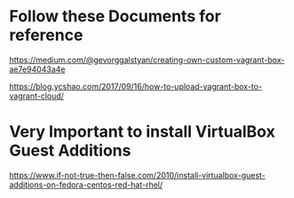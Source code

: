 

# Follow these Documents for reference

https://medium.com/@gevorggalstyan/creating-own-custom-vagrant-box-ae7e94043a4e

https://blog.ycshao.com/2017/09/16/how-to-upload-vagrant-box-to-vagrant-cloud/

# Very Important to install VirtualBox Guest Additions

https://www.if-not-true-then-false.com/2010/install-virtualbox-guest-additions-on-fedora-centos-red-hat-rhel/

